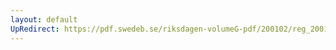 ```yaml
---
layout: default
UpRedirect: https://pdf.swedeb.se/riksdagen-volumeG-pdf/200102/reg_200102/reg_200102_0579.pdf
---
```


